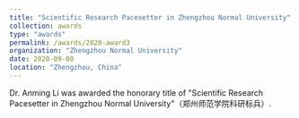 ```yaml
---
title: "Scientific Research Pacesetter in Zhengzhou Normal University"
collection: awards
type: "awards"
permalink: /awards/2020-award3
organization: "Zhengzhou Normal University"
date: 2020-09-08
location: "Zhengzhou, China"
---
```


Dr. Anming Li was awarded the honorary title of "Scientific Research Pacesetter in Zhengzhou Normal University"（郑州师范学院科研标兵）.